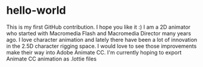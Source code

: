 # hello-world
This is my first GitHub contribution. I hope you like it :)
I am a 2D animator who started with Macromedia Flash and Macromedia Director many years ago. I love character animation and lately there have been a lot of innovation in the 2.5D character rigging space. I would love to see those improvements make their way into Adobe Animate CC.
I'm currently hoping to export Animate CC animation as .lottie files
